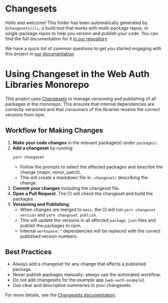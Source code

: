 # Changesets

Hello and welcome! This folder has been automatically generated by `@changesets/cli`, a build tool that works
with multi-package repos, or single-package repos to help you version and publish your code. You can
find the full documentation for it [in our repository](https://github.com/changesets/changesets)

We have a quick list of common questions to get you started engaging with this project in
[our documentation](https://github.com/changesets/changesets/blob/main/docs/common-questions.md)

# Using Changeset in the Web Auth Libraries Monorepo

This project uses [Changesets](https://github.com/changesets/changesets) to manage versioning and publishing of all packages in the monorepo. This ensures that internal dependencies are correctly versioned and that consumers of the libraries receive the correct versions from npm.

## Workflow for Making Changes

1. **Make your code changes** in the relevant package(s) under `packages/`.
2. **Add a changeset** by running:
   ```sh
   yarn changeset
   ```
   - Follow the prompts to select the affected packages and describe the change (major, minor, patch).
   - This will create a markdown file in `.changeset/` describing the change.
3. **Commit your changes** including the changeset file.
4. **Open a Pull Request**. The CI will check the changeset and build the packages.
5. **Versioning and Publishing**:
   - When changes are merged to `main`, the CI will run `yarn changeset version` and `yarn changeset publish`.
   - This will update the versions in all affected `package.json` files and publish the packages to npm.
   - Internal `workspace:^` dependencies will be replaced with the correct published version numbers.

## Best Practices

- Always add a changeset for any change that affects a published package.
- Never publish packages manually; always use the automated workflow.
- Do not add changesets for the example app (`web-auth-example`).
- Use clear and descriptive summaries in your changesets.

For more details, see the [Changesets documentation](https://github.com/changesets/changesets).
